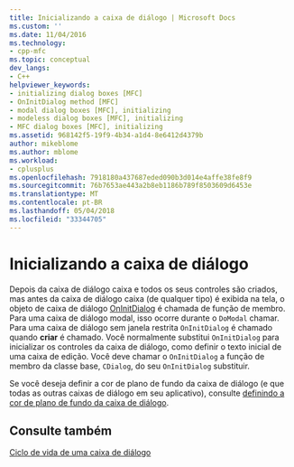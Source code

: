 ```yaml
---
title: Inicializando a caixa de diálogo | Microsoft Docs
ms.custom: ''
ms.date: 11/04/2016
ms.technology:
- cpp-mfc
ms.topic: conceptual
dev_langs:
- C++
helpviewer_keywords:
- initializing dialog boxes [MFC]
- OnInitDialog method [MFC]
- modal dialog boxes [MFC], initializing
- modeless dialog boxes [MFC], initializing
- MFC dialog boxes [MFC], initializing
ms.assetid: 968142f5-19f9-4b34-a1d4-8e6412d4379b
author: mikeblome
ms.author: mblome
ms.workload:
- cplusplus
ms.openlocfilehash: 7918180a437687eded090b3d014e4affe38fe8f9
ms.sourcegitcommit: 76b7653ae443a2b8eb1186b789f8503609d6453e
ms.translationtype: MT
ms.contentlocale: pt-BR
ms.lasthandoff: 05/04/2018
ms.locfileid: "33344705"
---
```

# <a name="initializing-the-dialog-box"></a>Inicializando a caixa de diálogo
Depois da caixa de diálogo caixa e todos os seus controles são criados, mas antes da caixa de diálogo caixa (de qualquer tipo) é exibida na tela, o objeto de caixa de diálogo [OnInitDialog](../mfc/reference/cdialog-class.md#oninitdialog) é chamada de função de membro. Para uma caixa de diálogo modal, isso ocorre durante o `DoModal` chamar. Para uma caixa de diálogo sem janela restrita `OnInitDialog` é chamado quando **criar** é chamado. Você normalmente substitui `OnInitDialog` para inicializar os controles da caixa de diálogo, como definir o texto inicial de uma caixa de edição. Você deve chamar o `OnInitDialog` a função de membro da classe base, `CDialog`, do seu `OnInitDialog` substituir.  
  
 Se você deseja definir a cor de plano de fundo da caixa de diálogo (e que todas as outras caixas de diálogo em seu aplicativo), consulte [definindo a cor de plano de fundo da caixa de diálogo](../mfc/setting-the-dialog-boxs-background-color.md).  
  
## <a name="see-also"></a>Consulte também  
 [Ciclo de vida de uma caixa de diálogo](../mfc/life-cycle-of-a-dialog-box.md)

